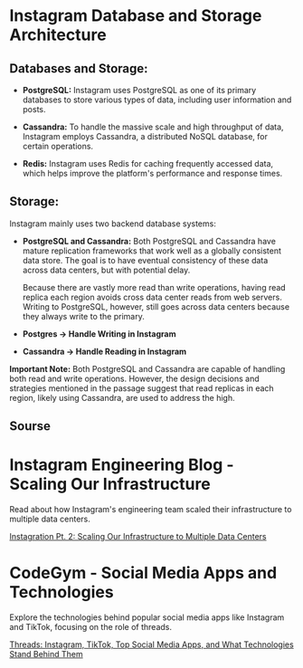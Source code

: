 # Instagram Database and Storage Architecture

## Databases and Storage:

- **PostgreSQL:**
  Instagram uses PostgreSQL as one of its primary databases to store various types of data, including user information and posts.

- **Cassandra:**
  To handle the massive scale and high throughput of data, Instagram employs Cassandra, a distributed NoSQL database, for certain operations.

- **Redis:**
  Instagram uses Redis for caching frequently accessed data, which helps improve the platform's performance and response times.

## Storage:

Instagram mainly uses two backend database systems:

- **PostgreSQL and Cassandra:**
  Both PostgreSQL and Cassandra have mature replication frameworks that work well as a globally consistent data store. The goal is to have eventual consistency of these data across data centers, but with potential delay.

  Because there are vastly more read than write operations, having read replica each region avoids cross data center reads from web servers. Writing to PostgreSQL, however, still goes across data centers because they always write to the primary.

- **Postgres -> Handle Writing in Instagram**
- **Cassandra -> Handle Reading in Instagram**

**Important Note:**
Both PostgreSQL and Cassandra are capable of handling both read and write operations. However, the design decisions and strategies mentioned in the passage suggest that read replicas in each region, likely using Cassandra, are used to address the high.
## Sourse
# Instagram Engineering Blog - Scaling Our Infrastructure

Read about how Instagram's engineering team scaled their infrastructure to multiple data centers.

[Instagration Pt. 2: Scaling Our Infrastructure to Multiple Data Centers](https://instagram-engineering.com/instagration-pt-2-scaling-our-infrastructure-to-multiple-data-centers-5745cbad7834)

# CodeGym - Social Media Apps and Technologies

Explore the technologies behind popular social media apps like Instagram and TikTok, focusing on the role of threads.

[Threads: Instagram, TikTok, Top Social Media Apps, and What Technologies Stand Behind Them](https://codegym.cc/groups/posts/18412-threads-instagram-tiktok-top-social-media-apps-and-what-technologies-stand-behind-them)
